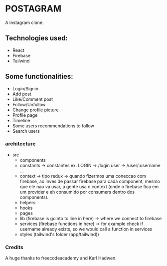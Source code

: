 # POSTAGRAM
A instagram clone. 

## Technologies used:
- React
- Firebase
- Tailwind

## Some functionalities:
- Login/Signin
- Add post
- Like/Comment post
- Follow/Unfollow
- Change profile picture
- Profile page
- Timeline
- Some users recommendations to follow
- Search users


### architecture
- src
    - components
    - constants -> constantes ex. LOGIN -> /login  user -> /user/:username ...
    - context -> tipo redux -> quando fizermos uma coneccao com firebase, ao inves de passar firebase para cada component, mesmo que ele nao va usar, a gente usa o context (onde o firebase fica em um provider e eh consumido por consumers dentro dos components).
    - helpers
    - hooks
    - pages
    - lib (firebase is gointo to line in here) -> where we connect to firebase
    - services (firebase functions in here) -> for example check if username already exists, so we would call a function in services
    - styles (tailwind's folder (app/tailwind))

### Credits
A huge thanks to freecodeacademy and Karl Hadwen.
